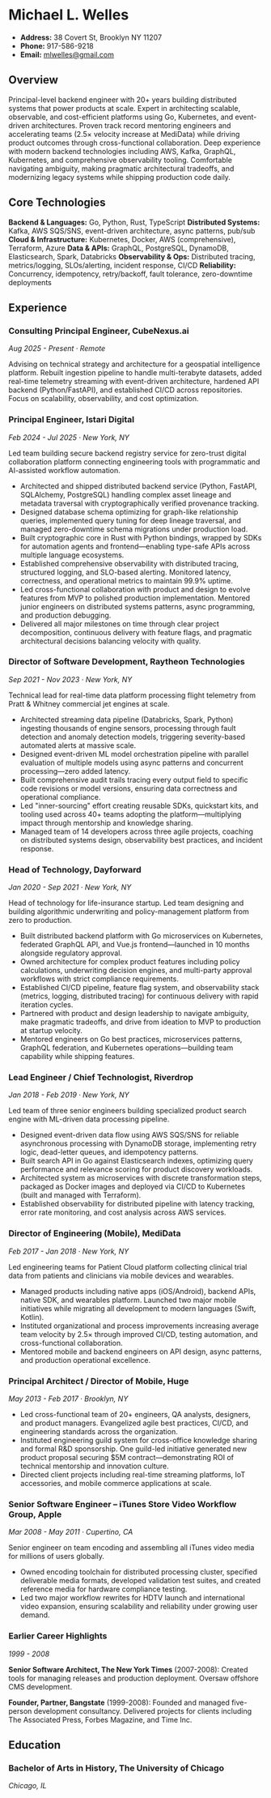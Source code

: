 # Michael L. Welles
- **Address:** 38 Covert St, Brooklyn NY 11207
- **Phone:** 917-586-9218
- **Email:** mlwelles@gmail.com

## Overview

Principal-level backend engineer with 20+ years building distributed systems that power products at scale. Expert in architecting scalable, observable, and cost-efficient platforms using Go, Kubernetes, and event-driven architectures. Proven track record mentoring engineers and accelerating teams (2.5× velocity increase at MediData) while driving product outcomes through cross-functional collaboration. Deep experience with modern backend technologies including AWS, Kafka, GraphQL, Kubernetes, and comprehensive observability tooling. Comfortable navigating ambiguity, making pragmatic architectural tradeoffs, and modernizing legacy systems while shipping production code daily.

## Core Technologies

**Backend & Languages:** Go, Python, Rust, TypeScript
**Distributed Systems:** Kafka, AWS SQS/SNS, event-driven architecture, async patterns, pub/sub
**Cloud & Infrastructure:** Kubernetes, Docker, AWS (comprehensive), Terraform, Azure
**Data & APIs:** GraphQL, PostgreSQL, DynamoDB, Elasticsearch, Spark, Databricks
**Observability & Ops:** Distributed tracing, metrics/logging, SLOs/alerting, incident response, CI/CD
**Reliability:** Concurrency, idempotency, retry/backoff, fault tolerance, zero-downtime deployments

## Experience

### Consulting Principal Engineer, CubeNexus.ai
*Aug 2025 - Present · Remote*

Advising on technical strategy and architecture for a geospatial intelligence platform. Rebuilt ingestion pipeline to handle multi-terabyte datasets, added real-time telemetry streaming with event-driven architecture, hardened API backend (Python/FastAPI), and established CI/CD across repositories. Focus on scalability, observability, and cost optimization.

### Principal Engineer, Istari Digital
*Feb 2024 - Jul 2025 · New York, NY*

Led team building secure backend registry service for zero-trust digital collaboration platform connecting engineering tools with programmatic and AI-assisted workflow automation.

- Architected and shipped distributed backend service (Python, FastAPI, SQLAlchemy, PostgreSQL) handling complex asset lineage and metadata traversal with cryptographically verified provenance tracking.
- Designed database schema optimizing for graph-like relationship queries, implemented query tuning for deep lineage traversal, and managed zero-downtime schema migrations under production load.
- Built cryptographic core in Rust with Python bindings, wrapped by SDKs for automation agents and frontend—enabling type-safe APIs across multiple language ecosystems.
- Established comprehensive observability with distributed tracing, structured logging, and SLO-based alerting. Monitored latency, correctness, and operational metrics to maintain 99.9% uptime.
- Led cross-functional collaboration with product and design to evolve features from MVP to polished production implementation. Mentored junior engineers on distributed systems patterns, async programming, and production debugging.
- Delivered all major milestones on time through clear project decomposition, continuous delivery with feature flags, and pragmatic architectural decisions balancing velocity with quality.

### Director of Software Development, Raytheon Technologies
*Sep 2021 - Nov 2023 · New York, NY*

Technical lead for real-time data platform processing flight telemetry from Pratt & Whitney commercial jet engines at scale.

- Architected streaming data pipeline (Databricks, Spark, Python) ingesting thousands of engine sensors, processing through fault detection and anomaly detection models, triggering severity-based automated alerts at massive scale.
- Designed event-driven ML model orchestration pipeline with parallel evaluation of multiple models using async patterns and concurrent processing—zero added latency.
- Built comprehensive audit trails tracing every output field to specific code revisions or model versions, ensuring data correctness and operational compliance.
- Led "inner-sourcing" effort creating reusable SDKs, quickstart kits, and tooling used across 40+ teams adopting the platform—multiplying impact through mentorship and knowledge sharing.
- Managed team of 14 developers across three agile projects, coaching on distributed systems design, observability best practices, and incident response.

### Head of Technology, Dayforward
*Jan 2020 - Sep 2021 · New York, NY*

Head of technology for life-insurance startup. Led team designing and building algorithmic underwriting and policy-management platform from zero to production.

- Built distributed backend platform with Go microservices on Kubernetes, federated GraphQL API, and Vue.js frontend—launched in 10 months alongside regulatory approval.
- Owned architecture for complex product features including policy calculations, underwriting decision engines, and multi-party approval workflows with strict compliance requirements.
- Established CI/CD pipeline, feature flag system, and observability stack (metrics, logging, distributed tracing) for continuous delivery with rapid iteration cycles.
- Partnered with product and design leadership to navigate ambiguity, make pragmatic tradeoffs, and drive from ideation to MVP to production at startup velocity.
- Mentored engineers on Go best practices, microservices patterns, GraphQL federation, and Kubernetes operations—building team capability while shipping features.

### Lead Engineer / Chief Technologist, Riverdrop
*Jan 2018 - Feb 2019 · New York, NY*

Led team of three senior engineers building specialized product search engine with ML-driven data processing pipeline.

- Designed event-driven data flow using AWS SQS/SNS for reliable asynchronous processing with DynamoDB storage, implementing retry logic, dead-letter queues, and idempotency patterns.
- Built search API in Go against Elasticsearch indexes, optimizing query performance and relevance scoring for product discovery workloads.
- Architected system as microservices with discrete transformation steps, packaged as Docker images and deployed via CI/CD to Kubernetes (built and managed with Terraform).
- Established observability for distributed pipeline with latency tracking, error rate monitoring, and cost analysis across AWS services.

### Director of Engineering (Mobile), MediData
*Feb 2017 - Jan 2018 · New York, NY*

Led engineering teams for Patient Cloud platform collecting clinical trial data from patients and clinicians via mobile devices and wearables.

- Managed products including native apps (iOS/Android), backend APIs, native SDK, and wearables platform. Launched two major mobile initiatives while migrating all development to modern languages (Swift, Kotlin).
- Instituted organizational and process improvements increasing average team velocity by 2.5× through improved CI/CD, testing automation, and cross-functional collaboration.
- Mentored mobile and backend engineers on API design, async patterns, and production operational excellence.

### Principal Architect / Director of Mobile, Huge
*May 2013 - Feb 2017 · Brooklyn, NY*

- Led cross-functional team of 20+ engineers, QA analysts, designers, and product managers. Evangelized agile best practices, CI/CD, and engineering standards across the organization.
- Instituted engineering guild system for cross-office knowledge sharing and formal R&D sponsorship. One guild-led initiative generated new product proposal securing $5M contract—demonstrating ROI of technical mentorship and innovation culture.
- Directed client projects including real-time streaming platforms, IoT accessories, and mobile commerce applications at scale.

### Senior Software Engineer – iTunes Store Video Workflow Group, Apple
*Mar 2008 - May 2011 · Cupertino, CA*

Senior engineer on team encoding and assembling all iTunes video media for millions of users globally.

- Owned encoding toolchain for distributed processing cluster, specified deliverable media formats, developed validation test suites, and created reference media for hardware compliance testing.
- Led two major workflow rewrites for HDTV launch and international video expansion, ensuring scalability and reliability under growing user demand.

### Earlier Career Highlights
*1999 - 2008*

**Senior Software Architect, The New York Times** (2007-2008): Created tools for managing releases and production deployment. Oversaw offshore CMS development.

**Founder, Partner, Bangstate** (1999-2008): Founded and managed five-person development consultancy. Delivered projects for clients including The Associated Press, Forbes Magazine, and Time Inc.

## Education

### Bachelor of Arts in History, The University of Chicago
*Chicago, IL*
